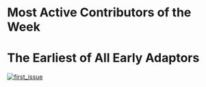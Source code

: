 # Most Active Contributors of the Week



# The Earliest of All Early Adaptors
[![first_issue](https://s2.ax1x.com/2019/03/28/AwumKf.jpg)]("https://github.com/ElderWanng")

